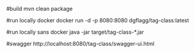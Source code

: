 #build
mvn clean package

#run locally docker
docker run -d -p 8080:8080 dgflagg/tag-class:latest

#run locally sans docker
java -jar target/tag-class-*.jar

#swagger
http://localhost:8080/tag-class/swagger-ui.html